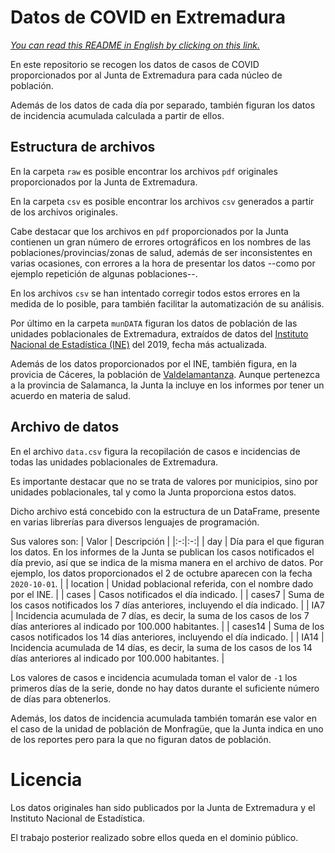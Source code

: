 # Datos de COVID en Extremadura

[*You can read this README in English by clicking on this link.*](https://github.com/dondanndy/ExtCOVIDdata/blob/main/README_EN.md)

En este repositorio se recogen los datos de casos de COVID proporcionados por al Junta de Extremadura para cada núcleo de población.

Además de los datos de cada día por separado, también figuran los datos de incidencia acumulada calculada a partir de ellos.

## Estructura de archivos

En la carpeta `raw` es posible encontrar los archivos `pdf` originales proporcionados por la Junta de Extremadura.

En la carpeta `csv` es posible encontrar los archivos `csv` generados a partir de los archivos originales.

Cabe destacar que los archivos en `pdf` proporcionados por la Junta contienen un gran número de errores ortográficos en los nombres de las poblaciones/provincias/zonas de salud, además de ser inconsistentes en varias ocasiones, con errores a la hora de presentar los datos --como por ejemplo repetición de algunas poblaciones--.

En los archivos `csv` se han intentado corregir todos estos errores en la medida de lo posible, para también facilitar la automatización de su análisis.

Por último en la carpeta `munDATA` figuran los datos de población de las unidades poblacionales de Extremadura, extraídos de datos del [Instituto Nacional de Estadística (INE)](https://www.ine.es/nomen2/index.do) del 2019, fecha más actualizada.

Además de los datos proporcionados por el INE, también figura, en la provicia de Cáceres, la población de [Valdelamantanza](https://es.wikipedia.org/wiki/Valdelamatanza). Aunque pertenezca a la provincia de Salamanca, la Junta la incluye en los informes por tener un acuerdo en materia de salud.

## Archivo de datos

En el archivo `data.csv` figura la recopilación de casos e incidencias de todas las unidades poblacionales de Extremadura.

Es importante destacar que no se trata de valores por municipios, sino por unidades poblacionales, tal y como la Junta proporciona estos datos.

Dicho archivo está concebido con la estructura de un DataFrame, presente en varias librerías para diversos lenguajes de programación.

Sus valores son:
| Valor  | Descripción |
|:-:|:-:|
| day | Día para el que figuran los datos. En los informes de la Junta se publican los casos notificados el día previo, así que se indica de la misma manera en el archivo de datos. Por ejemplo, los datos proporcionados el 2 de octubre aparecen con la fecha `2020-10-01`.  |
| location  | Unidad poblacional referida, con el nombre dado por el INE.  |
| cases  | Casos notificados el día indicado.  |
| cases7  | Suma de los casos notificados los 7 días anteriores, incluyendo el día indicado.  |
| IA7  | Incidencia acumulada de 7 días, es decir, la suma de los casos de los 7 días anteriores al indicado por 100.000 habitantes.  |
| cases14  | Suma de los casos notificados los 14 días anteriores, incluyendo el día indicado.  |
| IA14  | Incidencia acumulada de 14 días, es decir, la suma de los casos de los 14 días anteriores al indicado por 100.000 habitantes.  |

Los valores de casos e incidencia acumulada toman el valor de `-1` los primeros días de la serie, donde no hay datos durante el suficiente número de días para obtenerlos.

Además, los datos de incidencia acumulada también tomarán ese valor en el caso de la unidad de población de Monfragüe, que la Junta indica en uno de los reportes pero para la que no figuran datos de población.

# Licencia

Los datos originales han sido publicados por la Junta de Extremadura y el Instituto Nacional de Estadística.

El trabajo posterior realizado sobre ellos queda en el dominio público.